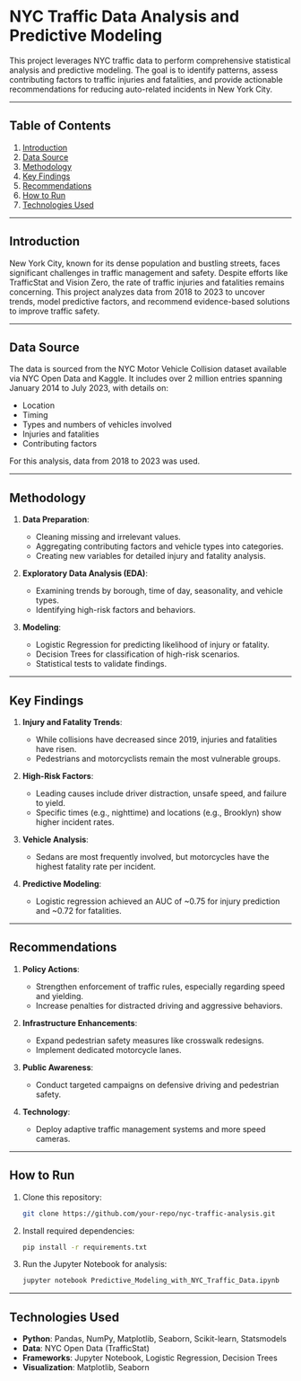 # NYC Traffic Data Analysis and Predictive Modeling

This project leverages NYC traffic data to perform comprehensive statistical analysis and predictive modeling. The goal is to identify patterns, assess contributing factors to traffic injuries and fatalities, and provide actionable recommendations for reducing auto-related incidents in New York City.

---

## **Table of Contents**
1. [Introduction](#introduction)
2. [Data Source](#data-source)
3. [Methodology](#methodology)
4. [Key Findings](#key-findings)
5. [Recommendations](#recommendations)
6. [How to Run](#how-to-run)
7. [Technologies Used](#technologies-used)

---

## **Introduction**

New York City, known for its dense population and bustling streets, faces significant challenges in traffic management and safety. Despite efforts like TrafficStat and Vision Zero, the rate of traffic injuries and fatalities remains concerning. This project analyzes data from 2018 to 2023 to uncover trends, model predictive factors, and recommend evidence-based solutions to improve traffic safety.

---

## **Data Source**

The data is sourced from the NYC Motor Vehicle Collision dataset available via NYC Open Data and Kaggle. It includes over 2 million entries spanning January 2014 to July 2023, with details on:
- Location
- Timing
- Types and numbers of vehicles involved
- Injuries and fatalities
- Contributing factors

For this analysis, data from 2018 to 2023 was used.

---

## **Methodology**

1. **Data Preparation**:
   - Cleaning missing and irrelevant values.
   - Aggregating contributing factors and vehicle types into categories.
   - Creating new variables for detailed injury and fatality analysis.

2. **Exploratory Data Analysis (EDA)**:
   - Examining trends by borough, time of day, seasonality, and vehicle types.
   - Identifying high-risk factors and behaviors.

3. **Modeling**:
   - Logistic Regression for predicting likelihood of injury or fatality.
   - Decision Trees for classification of high-risk scenarios.
   - Statistical tests to validate findings.

---

## **Key Findings**

1. **Injury and Fatality Trends**:
   - While collisions have decreased since 2019, injuries and fatalities have risen.
   - Pedestrians and motorcyclists remain the most vulnerable groups.

2. **High-Risk Factors**:
   - Leading causes include driver distraction, unsafe speed, and failure to yield.
   - Specific times (e.g., nighttime) and locations (e.g., Brooklyn) show higher incident rates.

3. **Vehicle Analysis**:
   - Sedans are most frequently involved, but motorcycles have the highest fatality rate per incident.

4. **Predictive Modeling**:
   - Logistic regression achieved an AUC of ~0.75 for injury prediction and ~0.72 for fatalities.

---

## **Recommendations**

1. **Policy Actions**:
   - Strengthen enforcement of traffic rules, especially regarding speed and yielding.
   - Increase penalties for distracted driving and aggressive behaviors.

2. **Infrastructure Enhancements**:
   - Expand pedestrian safety measures like crosswalk redesigns.
   - Implement dedicated motorcycle lanes.

3. **Public Awareness**:
   - Conduct targeted campaigns on defensive driving and pedestrian safety.

4. **Technology**:
   - Deploy adaptive traffic management systems and more speed cameras.

---

## **How to Run**

1. Clone this repository:
   ```bash
   git clone https://github.com/your-repo/nyc-traffic-analysis.git
   ```
2. Install required dependencies:
   ```bash
   pip install -r requirements.txt
   ```
3. Run the Jupyter Notebook for analysis:
   ```bash
   jupyter notebook Predictive_Modeling_with_NYC_Traffic_Data.ipynb
   ```

---

## **Technologies Used**

- **Python**: Pandas, NumPy, Matplotlib, Seaborn, Scikit-learn, Statsmodels
- **Data**: NYC Open Data (TrafficStat)
- **Frameworks**: Jupyter Notebook, Logistic Regression, Decision Trees
- **Visualization**: Matplotlib, Seaborn

